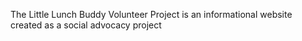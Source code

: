 The Little Lunch Buddy Volunteer Project is an informational website created as a social advocacy project
